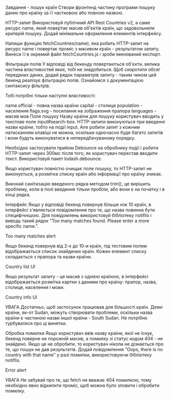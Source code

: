 Завдання - пошук країн Створи фронтенд частину програми пошуку даних про країну
за її частковою або повною назвою.

HTTP-запит Використовуй публічний API Rest Countries v2, а саме ресурс name,
який повертає масив об'єктів країн, що задовольнили критерій пошуку. Додай
мінімальне оформлення елементів інтерфейсу.

Напиши функцію fetchCountries(name), яка робить HTTP-запит на ресурс name і
повертає проміс з масивом країн - результатом запиту. Винеси її в окремий файл
fetchCountries.js і зроби іменований експорт.

Фільтрація полів У відповіді від бекенду повертаються об'єкти, велика частина
властивостей яких, тобі не знадобиться. Щоб скоротити обсяг переданих даних,
додай рядок параметрів запиту - таким чином цей бекенд реалізує фільтрацію
полів. Ознайомся з документацією синтаксису фільтрів.

Тобі потрібні тільки наступні властивості:

name.official - повна назва країни capital - столиця population - населення
flags.svg - посилання на зображення прапора languages - масив мов Поле пошуку
Назву країни для пошуку користувач вводить у текстове поле input#search-box.
HTTP-запити виконуються при введенні назви країни, тобто на події input. Але
робити запит з кожним натисканням клавіші не можна, оскільки одночасно буде
багато запитів і вони будуть виконуватися в непередбачуваному порядку.

Необхідно застосувати прийом Debounce на обробнику події і робити HTTP-запит
через 300мс після того, як користувач перестав вводити текст. Використовуй пакет
lodash.debounce.

Якщо користувач повністю очищає поле пошуку, то HTTP-запит не виконується, а
розмітка списку країн або інформації про країну зникає.

Виконай санітизацію введеного рядка методом trim(), це вирішить проблему, коли в
полі введення тільки пробіли, або вони є на початку і в кінці рядка.

Інтерфейс Якщо у відповіді бекенд повернув більше ніж 10 країн, в інтерфейсі
з'являється повідомлення про те, що назва повинна бути специфічнішою. Для
повідомлень використовуй бібліотеку notiflix і виводь такий рядок "Too many
matches found. Please enter a more specific name.".

Too many matches alert

Якщо бекенд повернув від 2-х до 10-и країн, під тестовим полем відображається
список знайдених країн. Кожен елемент списку складається з прапора та назви
країни.

Country list UI

Якщо результат запиту - це масив з однією країною, в інтерфейсі відображається
розмітка картки з даними про країну: прапор, назва, столиця, населення і мови.

Country info UI

УВАГА Достатньо, щоб застосунок працював для більшості країн. Деякі країни,
як-от Sudan, можуть створювати проблеми, оскільки назва країни є частиною назви
іншої країни - South Sudan. Не потрібно турбуватися про ці винятки.

Обробка помилки Якщо користувач ввів назву країни, якої не існує, бекенд поверне
не порожній масив, а помилку зі статус кодом 404 - не знайдено. Якщо це не
обробити, то користувач ніколи не дізнається про те, що пошук не дав
результатів. Додай повідомлення "Oops, there is no country with that name" у
разі помилки, використовуючи бібліотеку notiflix.

Error alert

УВАГА Не забувай про те, що fetch не вважає 404 помилкою, тому необхідно явно
відхилити проміс, щоб можна було зловити і обробити помилку.
